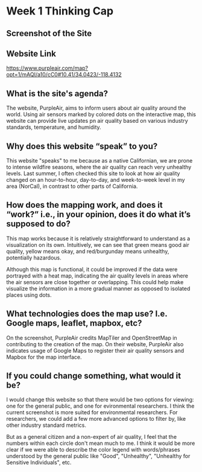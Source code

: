 
# Week 1 Thinking Cap
## Screenshot of the Site

## Website Link
https://www.purpleair.com/map?opt=1/mAQI/a10/cC0#10.41/34.0423/-118.4132

## What is the site's agenda?
The website, PurpleAir, aims to inform users about air quality around the world. Using air sensors marked by colored dots on the interactive map, this website can provide live updates pn air quality based on various industry standards, temperature, and humidity.

## Why does this website “speak” to you?
This website "speaks" to me because as a native Californian, we are prone to intense wildfire seasons, where the air quality can reach very unhealthy levels. Last summer, I often checked this site to look at how air quality changed on an hour-to-hour, day-to-day, and week-to-week level in my area (NorCal), in contrast to other parts of California.

## How does the mapping work, and does it “work?” i.e., in your opinion, does it do what it’s supposed to do?
This map works because it is relatively straightforward to understand as a visualization on its own. Intuitively, we can see that green means good air quality, yellow means okay, and red/burgunday means unhealthy, potentially hazardous.

Although this map is functional, it could be improved if the data were portrayed with a heat map, indicating the air quality levels in areas where the air sensors are close together or overlapping. This could help make visualize the information in a more gradual manner as opposed to isolated places using dots.


## What technologies does the map use? I.e. Google maps, leaflet, mapbox, etc?
On the screenshot, PurpleAir credits MapTiler and OpenStreetMap in contributing to the creation of the map. On their website, PurpleAir also indicates usage of Google Maps to register their air quality sensors and Mapbox for the map interface.


## If you could change something, what would it be?
I would change this website so that there would be two options for viewing: one for the general public, and one for evironmental researchers. I think the current screenshot is more suited for environmental researchers. For researchers, we could add a few more advanced options to filter by, like other industry standard metrics. 

But as a general citizen and a non-expert of air quality, I feel that the numbers within each circle don't mean much to me. I think it would be more clear if we were able to describe the color legend with words/phrases understood by the general public like "Good", "Unhealthy", "Unhealthy for Sensitive Individuals", etc.